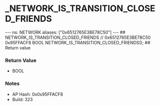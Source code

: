 # _NETWORK_IS_TRANSITION_CLOSED_FRIENDS

--- ns: NETWORK aliases: ["0x6512765E3BE78C50"] --- ## NETWORK_IS_TRANSITION_CLOSED_FRIENDS  // 0x6512765E3BE78C50 0x95FFACF8 BOOL NETWORK_IS_TRANSITION_CLOSED_FRIENDS();   ## Return value

### Return Value
* BOOL

### Notes
* AP Hash: 0x0x95FFACF8
* Build: 323

